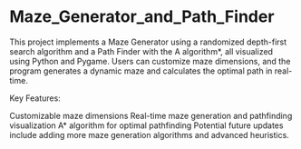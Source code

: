 # Maze_Generator_and_Path_Finder

This project implements a Maze Generator using a randomized depth-first search algorithm and a Path Finder with the A algorithm*, all visualized using Python and Pygame. Users can customize maze dimensions, and the program generates a dynamic maze and calculates the optimal path in real-time.

Key Features:

Customizable maze dimensions
Real-time maze generation and pathfinding visualization
A* algorithm for optimal pathfinding
Potential future updates include adding more maze generation algorithms and advanced heuristics.

